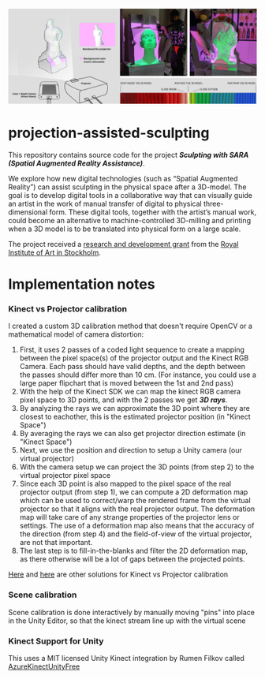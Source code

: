 ![](projection-assisted-sculpting.jpg)
# projection-assisted-sculpting

This repository contains source code for the project ***Sculpting with SARA (Spatial Augmented Reality Assistance)***.

We explore how new digital technologies (such as “Spatial Augmented Reality”) can assist sculpting in the physical space after a 3D-model. The goal is to develop digital tools in a collaborative way that can visually guide an artist in the work of manual transfer of digital to physical three-dimensional form. These digital tools, together with the artist’s manual work, could become an alternative to machine-controlled 3D-milling and printing when a 3D model is to be translated into physical form on a large scale.

The project received a [research and development grant](https://kkh.se/en/research/research-and-development/#sculpting-with-sara-spatial-augmented-reality-assistance) from the [Royal Institute of Art in Stockholm](https://kkh.se/en).


# Implementation notes

### Kinect vs Projector calibration

I created a custom 3D calibration method that doesn't require OpenCV or a mathematical model of camera distortion:
  1. First, it uses 2 passes of a coded light sequence to create a mapping between the pixel space(s) of the projector output and the Kinect RGB Camera. Each pass should have valid depths, and the depth between the passes should differ more than 10 cm. (For instance, you could use a large paper flipchart that is moved between the 1st and 2nd pass) 
  2. With the help of the Kinect SDK we can map the kinect RGB camera pixel space to 3D points, and with the 2 passes we get ***3D rays***.
  3. By analyzing the rays we can approximate the 3D point where they are closest to eachother, this is the estimated projector position (in "Kinect Space")
  4. By averaging the rays we can also get projector direction estimate (in "Kinect Space")
  5. Next, we use the position and direction to setup a Unity camera (our virtual projector)
  6. With the camera setup we can project the 3D points (from step 2) to the virtual projector pixel space
  7. Since each 3D point is also mapped to the pixel space of the real projector output (from step 1), we can compute a 2D deformation map which can be used to correct/warp the rendered frame from the virtual projector so that it aligns with the real projector output. The deformation map will take care of any strange properties of the projector lens or settings. The use of a deformation map also means that the accuracy of the direction (from step 4) and the field-of-view of the virtual projector, are not that important.
  8. The last step is to fill-in-the-blanks and filter the 2D deformation map, as there otherwise will be a lot of gaps between the projected points. 

[Here](https://github.com/cecarlsen/TrackingToolsForUnity) and [here](https://bingyaohuang.github.io/Calibrate-Kinect-and-projector/) are other solutions for Kinect vs Projector calibration


### Scene calibration

Scene calibration is done interactively by manually moving "pins" into place in the Unity Editor, so that the kinect stream line up with the virtual scene  

### Kinect Support for Unity

This uses a MIT licensed Unity Kinect integration by Rumen Filkov called [AzureKinectUnityFree](https://github.com/rfilkov/AzureKinectUnityFree)
